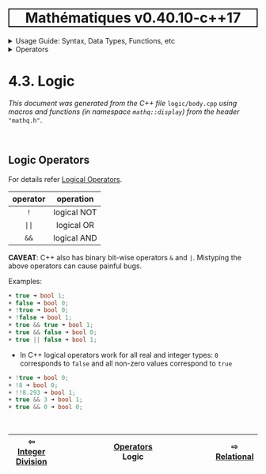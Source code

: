 <h1 style='border: 2px solid; text-align: center'>Mathématiques v0.40.10-c++17</h1>

<details>

<summary>Usage Guide: Syntax, Data Types, Functions, etc</summary>

# [Usage Guide: Syntax, Data Types, Functions, etc](../../README.md)<br>
1. [Usage Guide Notation](../../notation/README.md)<br>
2. [Scalar Types (Real, Imaginary, Complex & Quaternion)](../../scalars/README.md)<br>
3. [Container Types (Vector, Matrix & MultiArray)](../../multiarrays/README.md)<br>
4. _Operators_ <br>
5. [Functions](../../functions/README.md)<br>
6. [Linear Algebra](../../linear-algebra/README.md)<br>
7. [Indexing, Masks, and Sorting](../../indexing-sorting/README.md)<br>
8. [Ranges and Grids](../../ranges-grids/README.md)<br>
9. [Calculus](../../calculus/README.md)<br>
10. [Vector Calculus](../../vector-calculus/README.md)<br>
11. [MultiArray Calculus](../../tensor-calculus/README.md)<br>
12. [Display of Results](../../display/README.md)<br>
13. [FILE I/O](../../file-io/README.md)<br>
14. [Debug Modes](../../debug/README.md)<br>


</details>



<details>

<summary>Operators</summary>

# [4. Operators](../README.md)<br>
4.1. [Arithmetic](../arithmetic/README.md)<br>
4.2. [Integer Division](../integer-division/README.md)<br>
4.3. _Logic_ <br>
4.4. [Relational](../relational/README.md)<br>


</details>



# 4.3. Logic

_This document was generated from the C++ file_ `logic/body.cpp` _using macros and functions (in namespace `mathq::display`) from the header_ `"mathq.h"`. 


<br>

## Logic Operators
For details refer [Logical Operators](https://en.cppreference.com/w/c/language/operator_logical).


| operator | operation | 
| :---: | :---: | 
| `!` | logical NOT | 
| `\|\|` | logical OR | 
| `&&` | logical AND | 

**CAVEAT**: C++ also has binary bit-wise operators `&` and `|`.  Mistyping the above operators can cause painful bugs. 


Examples:

```C++
☀ true ➜ bool 1;
☀ false ➜ bool 0;
☀ !true ➜ bool 0;
☀ !false ➜ bool 1;
☀ true && true ➜ bool 1;
☀ true && false ➜ bool 0;
☀ true || false ➜ bool 1;
```
* In C++ logical operators work for all real and integer types: `0` corresponds to `false` and all non-zero values correspond to `true`

```C++
☀ !true ➜ bool 0;
☀ !8 ➜ bool 0;
☀ !!8.293 ➜ bool 1;
☀ true && 3 ➜ bool 1;
☀ true && 0 ➜ bool 0;
```

<br>



| ⇦ <br />[Integer Division](../integer-division/README.md)  | [Operators](../README.md)<br />Logic<br /><img width=1000/> | ⇨ <br />[Relational](../relational/README.md)   |
| ------------ | :-------------------------------: | ------------ |

